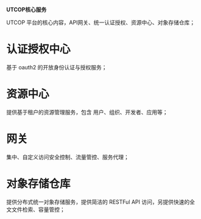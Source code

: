**UTCOP核心服务**

UTCOP 平台的核心内容，API网关、统一认证授权、资源中心、对象存储仓库；

# 认证授权中心
基于 oauth2 的开放身份认证与授权服务；

# 资源中心
提供基于租户的资源管理服务，包含 用户、组织、开发者、应用等；

# 网关
集中、自定义访问安全控制、流量管控、服务代理；

# 对象存储仓库
提供分布式统一对象存储服务，提供简洁的 RESTFul API 访问，另提供快速的全文文件检索、容量管控；


